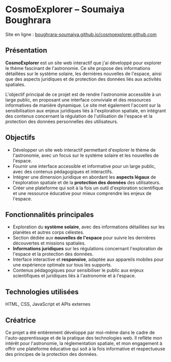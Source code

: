 # CosmoExplorer – Soumaiya Boughrara

Site en ligne : [boughrara-soumaiya.github.io/cosmoexplorer.github.com](https://boughrara-soumaiya.github.io/cosmoexplorer.github.com/)

## Présentation

**CosmoExplorer** est un site web interactif que j'ai développé pour explorer le thème fascinant de l'astronomie. Ce site propose des informations détaillées sur le système solaire, les dernières nouvelles de l'espace, ainsi que des aspects juridiques et de protection des données liés aux activités spatiales.

L'objectif principal de ce projet est de rendre l'astronomie accessible à un large public, en proposant une interface conviviale et des ressources informatives de manière dynamique. Le site met également l'accent sur la sensibilisation aux enjeux juridiques liés à l'exploration spatiale, en intégrant des contenus concernant la régulation de l'utilisation de l'espace et la protection des données personnelles des utilisateurs.

## Objectifs

- Développer un site web interactif permettant d'explorer le thème de l'astronomie, avec un focus sur le système solaire et les nouvelles de l'espace.
- Fournir une interface accessible et informative pour un large public, avec des contenus pédagogiques et interactifs.
- Intégrer une dimension juridique en abordant les **aspects légaux** de l'exploration spatiale et de la **protection des données** des utilisateurs.
- Créer une plateforme qui soit à la fois un outil d'exploration scientifique et une ressource éducative pour mieux comprendre les enjeux de l'espace.

## Fonctionnalités principales

- Exploration du **système solaire**, avec des informations détaillées sur les planètes et autres corps célestes.
- Section dédiée aux **nouvelles de l'espace** pour suivre les dernières découvertes et missions spatiales.
- **Informations juridiques** sur les régulations concernant l'exploration de l'espace et la protection des données.
- Interface interactive et **responsive**, adaptée aux appareils mobiles pour une expérience optimale sur tous les supports.
- Contenus pédagogiques pour sensibiliser le public aux enjeux scientifiques et juridiques liés à l'astronomie et à l'espace.

## Technologies utilisées

HTML, CSS, JavaScript et APIs externes     

## Créatrice

Ce projet a été entièrement développé par moi-même dans le cadre de l'auto-apprentissage et de la pratique des technologies web. Il reflète mon intérêt pour l'astronomie, la réglementation spatiale, et mon engagement à offrir une plateforme éducative qui soit à la fois informative et respectueuse des principes de la protection des données.
